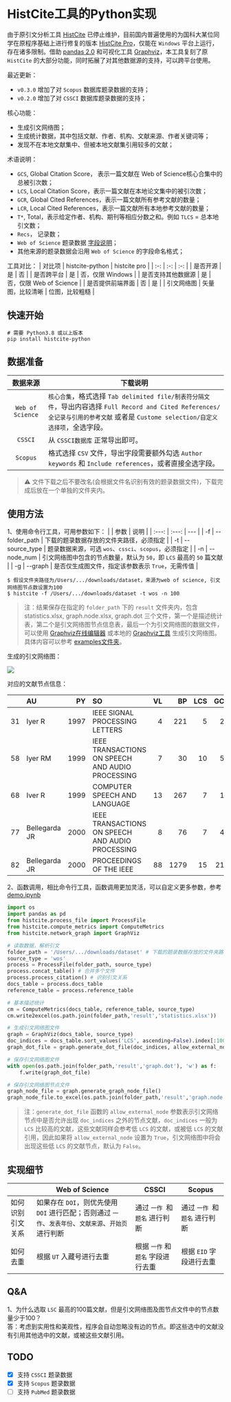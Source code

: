 # HistCite工具的Python实现

由于原引文分析工具 [HistCite](https://support.clarivate.com/ScientificandAcademicResearch/s/article/HistCite-No-longer-in-active-development-or-officially-supported) 已停止维护，目前国内普遍使用的为国科大某位同学在原程序基础上进行修复的版本 [HistCite Pro](https://zhuanlan.zhihu.com/p/20902898)，仅能在 `Windows` 平台上运行，存在诸多限制。借助 [pandas 2.0](https://pandas.pydata.org/docs/dev/whatsnew/v2.0.0.html) 和可视化工具 [Graphviz](https://graphviz.org)，本工具复刻了原 `HistCite` 的大部分功能，同时拓展了对其他数据源的支持，可以跨平台使用。

最近更新：
- `v0.3.0` 增加了对 `Scopus` 数据库题录数据的支持；
- `v0.2.0` 增加了对 `CSSCI` 数据库题录数据的支持；

核心功能：
- 生成引文网络图；
- 生成统计数据，其中包括文献、作者、机构、文献来源、作者关键词等；  
- 发现不在本地文献集中、但被本地文献集引用较多的文献；

术语说明：
- `GCS`, Global Citation Score， 表示一篇文献在 Web of Science核心合集中的总被引次数；
- `LCS`, Local Citation Score，表示一篇文献在本地论文集中的被引次数；
- `GCR`, Global Cited References，表示一篇文献所有参考文献的数量；
- `LCR`, Local Cited References，表示一篇文献所有本地参考文献的数量；
- `T*`, Total，表示给定作者、机构、期刊等相应分数之和。例如 `TLCS` = 总本地引文数；
- `Recs`， 记录数；
- `Web of Science` 题录数据 [字段说明](https://images.webofknowledge.com/WOKRS5132R4.2/help/zh_CN/WOS/hs_wos_fieldtags.html)；
- 其他来源的题录数据会沿用 `Web of Science` 的字段命名格式；

工具对比：
| 对比项 | histcite-python | histcite pro |
| :-: | :-: | :-: |
| 是否开源 | 是 | 否 |
| 是否跨平台 | 是 | 否，仅限 Windows |
| 是否支持其他数据源 | 是 | 否，仅限 Web of Science |
| 是否提供前端界面 | 否 | 是 |
| 引文网络图 | 矢量图，比较清晰 | 位图，比较粗糙 |

## 快速开始
```console
# 需要 Python3.8 或以上版本
pip install histcite-python
```

## 数据准备
| 数据来源 | 下载说明 |
| :---: | --- |
| `Web of Science` | `核心合集`，格式选择 `Tab delimited file/制表符分隔文件`，导出内容选择 `Full Record and Cited References/全记录与引用的参考文献` 或者是 `Custome selection/自定义选择项`，全选字段。 |
| `CSSCI` | 从 `CSSCI数据库` 正常导出即可。 |
| `Scopus` | 格式选择 `CSV` 文件，导出字段需要额外勾选 `Author keywords` 和 `Include references`，或者直接全选字段。 |
>⚠️ 文件下载之后不要改名(会根据文件名识别有效的题录数据文件)，下载完成后放在一个单独的文件夹内。

## 使用方法
1、使用命令行工具，可用参数如下：
|  | 参数 | 说明 |
| :---: | :---: | --- |
| -f | --folder_path | 下载的题录数据存放的文件夹路径，必须指定 |
| -t | --source_type | 题录数据来源，可选 `wos`、`cssci`、`scopus`，必须指定 |
| -n | --node_num | 引文网络图中包含的节点数量，默认为 `50`，即 `LCS` 最高的 `50` 篇文献 |
| -g | --graph | 是否仅生成图文件，指定该参数表示 `True`，无需传值 |

```console
$ 假设文件夹路径为/Users/.../downloads/dataset，来源为web of science, 引文网络图节点数设置为100
$ histcite -f /Users/.../downloads/dataset -t wos -n 100
```
>注：结果保存在指定的 `folder_path` 下的 `result` 文件夹内，包含 statistics.xlsx, graph.node.xlsx, graph.dot 三个文件，第一个是描述统计表，第二个是引文网络图节点信息表，最后一个为引文网络图的数据文件，可以使用 [Graphviz在线编辑器](http://magjac.com/graphviz-visual-editor/) 或本地的 [Graphviz工具](https://graphviz.org/) 生成引文网络图。具体内容可以参考 [examples文件夹](examples)。 

生成的引文网络图：

<img src="examples/graph.svg">

对应的文献节点信息：

|    | AU            |   PY | SO                                               |   VL |   BP |   LCS |   GCS |
|------------:|:--------------|-----:|:-------------------------------------------------|-----:|-----:|------:|------:|
|          31 | Iyer R        | 1997 | IEEE SIGNAL PROCESSING LETTERS                   |    4 |  221 |     5 |    24 |
|          58 | Iyer RM       | 1999 | IEEE TRANSACTIONS ON SPEECH AND AUDIO PROCESSING |    7 |   30 |    10 |    55 |
|          68 | Iver R        | 1999 | COMPUTER SPEECH AND LANGUAGE                     |   13 |  267 |     7 |    14 |
|          77 | Bellegarda JR | 2000 | IEEE TRANSACTIONS ON SPEECH AND AUDIO PROCESSING |    8 |   76 |     7 |    43 |
|          82 | Bellegarda JR | 2000 | PROCEEDINGS OF THE IEEE                          |   88 | 1279 |    15 |   210 |

2、函数调用，相比命令行工具，函数调用更加灵活，可以自定义更多参数，参考 [demo.ipynb](demo.ipynb)

```python
import os
import pandas as pd
from histcite.process_file import ProcessFile
from histcite.compute_metrics import ComputeMetrics
from histcite.network_graph import GraphViz

# 读取数据，解析引文
folder_path = '/Users/.../downloads/dataset' # 下载的题录数据存放的文件夹路径
source_type = 'wos'
process = ProcessFile(folder_path, source_type)
process.concat_table() # 合并多个文件
process.process_citation() # 识别引文关系
docs_table = process.docs_table
reference_table = process.reference_table

# 基本描述统计
cm = ComputeMetrics(docs_table, reference_table, source_type)
cm.write2excel(os.path.join(folder_path,'result','statistics.xlsx'))

# 生成引文网络图文件
graph = GraphViz(docs_table, source_type)
doc_indices = docs_table.sort_values('LCS', ascending=False).index[:100] # 选取LSC最高的100篇文献
graph_dot_file = graph.generate_dot_file(doc_indices, allow_external_node=False)

# 保存引文网络图文件
with open(os.path.join(folder_path,'result','graph.dot'), 'w') as f:
    f.write(graph_dot_file)

# 保存引文网络图节点文件
graph_node_file = graph.generate_graph_node_file()
graph_node_file.to_excel(os.path.join(folder_path,'result','graph.node.xlsx'),index=False)
```
>注：`generate_dot_file` 函数的 `allow_external_node` 参数表示引文网络节点中是否允许出现 `doc_indices` 之外的节点文献，`doc_indices` 一般为 `LCS` 比较高的文献，这些文献同样会参考低 `LCS` 的文献，或被低 `LCS` 的文献引用，因此如果将 `allow_external_node` 设置为 `True`，引文网络图中将会出现这些低 `LCS` 的文献节点，默认为 `False`。

## 实现细节
|  | Web of Science | CSSCI | Scopus|
| --- | --- | --- | --- |
| 如何识别引文关系 | 如果存在 `DOI`，则优先使用 `DOI` 进行匹配；否则通过 `一作`、`发表年份`、`文献来源`、`开始页` 进行判断  | 通过 `一作 `和 `题名` 进行判断 | 通过 `一作 `和 `题名` 进行判断 |
| 如何去重 | 根据 `UT` 入藏号进行去重 | 根据 `一作` 和 `题名` 字段进行去重 | 根据 `EID` 字段进行去重 |

## Q&A
1、为什么选取 `LSC` 最高的100篇文献，但是引文网络图及图节点文件中的节点数量少于100？  
答：考虑到实用性和美观性，程序会自动忽略没有边的节点。即这些选中的文献没有引用其他选中的文献，或被这些文献引用。

## TODO
- [x] 支持 `CSSCI` 题录数据
- [x] 支持 `Scopus` 题录数据
- [ ] 支持 `PubMed` 题录数据